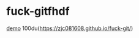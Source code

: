 # fuck-gitfhdf
[demo](http://carryguan.me/flex-add/fb1.html)
100du(https://zjc081608.github.io/fuck-git/)
